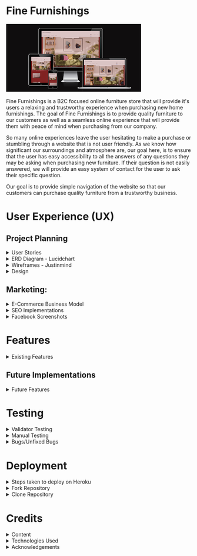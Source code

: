 # Fine Furnishings
![Fine Furnishings - Am I Responsive](static/readme_images/am-i-responsive.png)

Fine Furnishings is a B2C focused online furniture store that will provide it's users a relaxing and trustworthy experience when purchasing new home furnishings. The goal of Fine Furnishings is to provide quality furniture to our customers as well as a seamless online experience that will provide them with peace of mind when purchasing from our company.

So many online experiences leave the user hesitating to make a purchase or stumbling through a website that is not user friendly. As we know how significant our surroundings and atmosphere are, our goal here, is to ensure that the user has easy accessibility to all the answers of any questions they may be asking when purchasing new furniture. If their question is not easily answered, we will provide an easy system of contact for the user to ask their specific question. 

Our goal is to provide simple navigation of the website so that our customers can purchase quality furniture from a trustworthy business.

# User Experience (UX)

## Project Planning

<details>

<summary> User Stories</summary>

- Planning of user stories completed in Google sheets:
[Google sheet](https://docs.google.com/spreadsheets/d/1xrrFyjqHdzZsPyJ-DnGmsfV3z4rvsZ0ZD8F23ye3utk/edit#gid=0)
- Link to my [GitHub Project](https://github.com/users/morganoleary/projects/5)

</details>

<details>

<summary>ERD Diagram - Lucidchart</summary>

![LucidChart ERD](static/readme_images/erd-diagram-min.png)

</details>

<details>

<summary>Wireframes - Justinmind</summary>

- The wireframes for this project were created on the Justinmind local development environment for MacOS. Due to the time constraints for completing this project, I did not have the time to implement all device sizes for each page's wireframes. The mockups for these pages were used as a guide for the project as I continued to style more and adjust the project during project creation and coding.

![Home Page Mobile](static/readme_images/wf-home-page-mobile.png)
![Home Page Tablet](static/readme_images/wf-home-page-tablet.png)
![Home Page Desktop](static/readme_images/wf-home-page-desktop.png)
![Product Options Mobile](static/readme_images/wf-product-options-mobile.png)
![Product Options Tablet](static/readme_images/wf-product-options-tablet.png)
![Product Options Desktop](static/readme_images/wf-product-options-desktop.png)
![Product Page Mobile](static/readme_images/wf-product-page-mobile.png)
![Product Page Tablet](static/readme_images/wf-product-page-tablet.png)
![Product Page Desktop](static/readme_images/wf-product-page-desktop.png)
![User Wishlist Mobile](static/readme_images/wf-user-wishlist-mobile.png)
![User Personal Details Mobile](static/readme_images/wf-user-personal-details-mobile.png)
![Shopping Cart Mobile](static/readme_images/wf-shopping-cart-mobile.png)
![Checkout Page Mobile](static/readme_images/wf-checkout-page-mobile.png)

</details>

<details>

<summary>Design</summary>

- Using the color Red - psychology of color
I used the color Red as it has been proven to boost online sales. While the site has a red overall color, I created a more muted version to keep the site classy and more elegant for a more peaceful shopping experience. More information on this was found at [Crazy Egg](https://www.crazyegg.com/blog/colors-proven-to-boost-sales/).
- The content of the project was created by myself. I found the images and created the descriptions, pricing, etc. on all products. The content from the FAQs page is also created by me as an example of what I would like to see from a furniture store if I were the consumer.

</details>

## Marketing:

<details>

<summary>E-Commerce Business Model</summary>

- Fine Furnishings uses a business to consumer (B2C) business model. This is a furniture company that provides quality furniture to customers throughout the island of Ireland. The value of the company's services is huge as it provides a better well-being to everyone's day-to-day living within their homes. The business supplies furniture for consumers, customers are able to make purchases of the furniture on the Fine Furnishings website and the company is able to process orders via the website to complete each order placed.

</details>

<details>

<summary>SEO Implementations</summary>

- Descriptive meta tags & keywords were used throughout the site. In particular, the product descriptions and image file names. More keywords and meta tags will be used in future as the site content will bulk up about the business. 
- [sitemap.xml](https://www.xml-sitemaps.com/) was used to create and add the sitemap.xml file to the root directory.
- A robots.txt was added to the root directory of the project.

</details>

<details>

<summary>Facebook Screenshots</summary>

![Facebook Screenshot #1](static/readme_images/facebook-1-min.png)
![Facebook Screenshot #2](static/readme_images/facebook-2-min.png)
![Facebook Screenshot #3](static/readme_images/facebook-3-min.png)
![Facebook Screenshot #4](static/readme_images/facebook-4-min.png)
![Facebook Screenshot #5](static/readme_images/facebook-5-min.png)

</details>

# Features

<details>

<summary>Existing Features</summary>

- Home page - this page was created to draw the users attention to a calm yet exciting color of site as well as an eye-catching image of the possibilities when shopping on this site.
![Home Page Desktop](static/readme_images/d-home-page.png)
![Home Page Tablet](static/readme_images/t-home-page.png)
![Home Page Mobile](static/readme_images/m-home-page-content.png)
- Home page product category blocks were added on the home page to allow users to navigate to specific furniture categories instead of using the navbar or search bar. This was first implemented with the idea that the home page will eventually contain much more content so that as the user scrolls through, they don't have the need of scrolling back to the top to search for products.
![Home Page Category Blocks Desktop](static/readme_images/d-home-page-category-blocks.png)
![Home Page Category Blocks Mobile](static/readme_images/m-home-page-category-blocks.png)
- Navbar - the navbar was designed for an easy user experience. On desktop and tablet, the text remains for easy navigation and on dropdown this shrinks to a hamburger menu with the same dropdown options. 
![Navbar Desktop & Tablet](static/readme_images/d-navbar.png)
![Mobile Navbar Closed](static/readme_images/m-navbar-closed.png)
![Mobile Navbar Open](static/readme_images/m-navbar-open.png)
- User login/registration was implemented using Django AllAuth. These links can easily be found in the main navigation bar of the site on all pages.
![User Login/SignIn](static/readme_images/d-user-login.png)
![User Registration](static/readme_images/d-user-registration.png)
- When a user logs in or registers a new account, the menu options change to provide the user with a link to their personal wishlist, their personal details and a logout option.
![Logged in Menu Options](static/readme_images/logged-in-menu-options.png)
- User Wishlist - this page can only be accessed when a user is logged in. If a user tries to add a product to the wishlist, they are prompted to register an account or login. On this page, the user can either navigate into each product page to read more and add to their cart, or delete the item from their wishlist.
![Wishlist Desktop](static/readme_images/d-wishlist.png)
![Wishlist Tablet](static/readme_images/t-wishlist.png)
![Wishlist Mobile](static/readme_images/m-wishlist.png)
- User Personal Details - this page can only be accessed by a logged in user and autopopulates any saved details the user has previously added that is stored on the admin panel. From this page, the user has the option to edit their details and save or delete their account. 
![Personal Details Desktop](static/readme_images/d-personal-details.png)
![Personal Details Tablet](static/readme_images/t-personal-details.png)
![Personal Details Mobile](static/readme_images/m-personal-details.png)
- Edit personal details - this modal pop up gives the user the option to add a second delivery address to save to their account if they wish. The save button is found at the bottom of the modal **see in bugs section of readme - the multiple address function is not working 100% and while a user can enter a second address, this does not yet save correctly.
![Edit Personal Details](static/readme_images/edit-profile-1.png)
![Edit Personal Details - Save](static/readme_images/edit-profile-2.png)
- Delete account - from the personal details page, the user is able to delete their account. A pop up modal is in place to have the user verify this action should be completed before proceeding with deletion.
![Delete Account](static/readme_images/delete-account.png)
- Product Search Bar - the search bar can be found on all product pages of the site and allows users to filter searches if the word is found in the name of the product or within the description. Further search criteria to be expanded in the future.
![Search Bar Desktop](static/readme_images/d-search-bar.png)
![Search Bar Mobile](static/readme_images/m-search-bar.png)
- Product Categories & Filtered pages - the navbar provides an "All Products" option to view all products on the page as well as the three main categories of "Sofas" "Bedroom" and "Dining" that provide dropdown menus to filter each category further to specific types of items. Users are able to add items to their wishlist from these product pages.
![Product Categories Desktop](static/readme_images/product-categories-navbar.png)
![Product Categories Filtered](static/readme_images/product-categories-armchairs.png)
![Product Categories Mobile Dropdown](static/readme_images/product-categories-mobile.png)
- Product Detail page for each product - each product contains the following details: Name, Image, option to add to wishlist, Price, Product ID, Quantity Selector, Add to Cart option, Description and Dimensions. Bedframes also have a Size selector option of 3', 4', 4'6", 5' and 6', as well as all sizes of dimensions listed.
![Product Details - 1](static/readme_images/d-pd-1.png)
![Product Details - 2](static/readme_images/d-pd-2.png)
![Product Details - bedframe](static/readme_images/d-pd-bedframe.png)
![Tablet Product Details](static/readme_images/t-pd.png)
![Mobile Product Details](static/readme_images/m-pd.png)
- Shopping Cart page to view before purchasing - this page allows the user to view the products added to the basket and adjust items and quantities before continuing to checkout to purchase. Within the cart, the user is able to delete items from the cart as well as adjust quantities and see the price adjust with the changes.
![Cart - 1](static/readme_images/cart-1.png)
![Cart - 2](static/readme_images/cart-2.png)
- Secure Checkout page for the user to checkout with Stripe - the checkout page provides the user with an Order Summary of what they are about to purchase, a form to fill in any details - if not already suppled in the personal details page - and a card input to pay securely with Stripe's payment system. **see bugs for the incorrect layout on mobile screens, in future developments the order summary will be visible before checkout is possible.
![Checkout - 1](static/readme_images/checkout-1.png)
![Checkout - 2](static/readme_images/checkout-2.png)
![Checkout Mobile - 1](static/readme_images/m-checkout-1.png)
![Checkout Mobile -2](static/readme_images/m-checkout-2.png)
![Stripe payment success](static/readme_images/stripe-payment-succeed.png)
- Order Confirmation - upon a successful purchase, the user is taken to an order confirmation page to show their order number and details. At this stage, the cart is emptied and the balance reverts to 0.
![Order Confirmation](static/readme_images/order-confirmation.png)
- FAQs page - this page can be found in the footer of the site and provides dropdown questions and answers for frequently asked questions the business is expecting a user to ask. This page also provides a link to the contact form page in case a user's question is not answered in the FAQs provided.
- Logout - this option is only available to logged in users. When clicked, the user receives a prompt to ensure the user wants to continue logging out.
![Logout](static/readme_images/logout.png)
![FAQs](static/readme_images/faqs.png)
- Contact Us page - this page can be found in the footer of the site and can be accessed by both registered & unregistered users. The form requires fields to be field out before it can be submitted and provides a dropdown for the possible reasons a user may be sending a query to the business: General Queries, Return an Order, Complaints & Feedback.
![Contact Form - 1](static/readme_images/contact-form-1.png)
![Contact Form - 2](static/readme_images/contact-form-2.png)
- Footer links - the footer is visible on all pages of the site and provides links to the following: FAQs page, Contact Us page, Social medial links for Facebook & Instagram (opening in a separate window), two external site links and a newsletter signup form:
![Footer Desktop](static/readme_images/d-footer.png)
![Footer Tablet](static/readme_images/t-footer.png)
![Footer Mobile](static/readme_images/m-footer.png)
- Mailchimp Subscription form working to store contact emails on Mailchimp:
![Mailchimp Mobile](static/readme_images/m-mailchimp.png)
![Mailchimp - successful emails added](static/readme_images/mailchimp-success.png)
- A custom 404 page has been created - this page includes a link back to the home page OR to the contact form for the user to send any queries about why a certain page was not found.
![404 page](static/readme_images/custom-404.png)


#### External Links in Footer

- A link to [kollect.ie](https://kollect.ie/) can be found in the footer as many customers looking for new furniture will be in need of a service to dispose of their old furniture. Since Fine Furnishings does not offer these services, this provides our users with a simple solution to their disposal needs.
- A link can be found in the footer to the [Psychology of Design blog](https://blog.zeelproject.com/64-psychology-in-interior-design.html). Many consumers, looking to purchase furniture, would like help and assistance in making a decision for what suits their home and needs best. The customer can always contact the business with any questions, but this blog provides a simple read to give the customer some ideas of what they may be looking for.

</details>

## Future Implementations

<details>

<summary>Future Features</summary>

- In future features, the site's home page will contain a Google Map for the company's location. 
- In future features, an About Us page will be implemented to give the user more information about the company.
- In future developments, the user's order confirmation will be stored in the user's 'Order History' on their individual profile, and they will have access to this from the navbar when logged in. This was not implemented due to time constraints on project submission.
- In future developments of this project, I will implement Stripe Webhook handlers and email confirmations to give the user better feedback on their checkout system. This was not implemented due to time constraints.
- In future features, the site will have a section for company reviews to help showcase the company's reputation and drive new users to the site. This would be implemented with a link to a Trustpilot review page in the footer as well. 

</details>

# Testing
<details>

<summary>Validator Testing</summary>

- HTML of each page on the deployed site was checked with [W3C-Markup Validation Service](https://validator.w3.org/#validate_by_input):

- CSS of the deployed site was checked with [W3C-The W3C CSS Validation Service](https://jigsaw.w3.org/css-validator/) and no errors were found:
![CSS validation](static/readme_images/css-validator.png)

- Javascript of the deployed site was checked with [JSHint](https://jshint.com/):
On the Product app's quantity_input_script.html a few warning were listed, however when the template literatls were changed to regular '' (to remove the error) the functionality of the quantity selector did not work. This was implemented using the Boutique Ado walkthrough:
![JSHhint quantity](static/readme_images/jshint.png)
On the Checkout app's stripe_elements.js, a few warnings were thrown, but the code is working perfectly. This was implemented with the help of the Boutiqe Ado walkthrough.
![JSHint checkout stripe](static/readme_images/jshint-checkout.png)
On the Cart app's shopping_cart.html, the javascript at the bottom of the file was checked with minor warnings. This was implemented using the Boutique Ado walkthrough:
![JSHint shopping cart](static/readme_images/jshint-cart.png)

- Python was checked with the [CI Python Linter](https://pep8ci.herokuapp.com/)
As I was checking the Python code of the base.html file - the checker was throwing many errors of missing whitespace and unexpected indentations on all lines. From going through this course and following along with the content, I have matched the expected indentations and have continued coding the same way and have never had these issues. I have fixed all lines that are too long, but did not want to change the code and remove all indentations as that would make everything messy and unreadable.
![Python linter](static/readme_images/plinter-basehtml.png)
Going through each page is causing the same errors - I am fixing an lines that are too long and any lines that have trailing white space, but I can not fix all the missing white space around operator and take out all the indentations as that will muddle the code and is far too time consuming with the submissiong deadline. I would like to know if this is a fluke in the linter? Here are some examples:
![p-linter-404](static/readme_images/plinter-404.png)
![p-linter-wishlist](static/readme_images/plinter-wishlist.png)
![p-linter-home](static/readme_images/plinter-home.png)
![p-linter-contact](static/readme_images/plinter-contact.png)
![p-linter-checkout](static/readme_images/plinter-checkout.png)

</details>

<details>

<summary>Manual Testing</summary>

</details>

<details>

<summary>Bugs/Unfixed Bugs</summary>

- Success messages are showing after the user navigates to a new page on the site. The message should be appearing on the page the user remains on or is redirected to, if called for. This will be fixed/updated in future features and was unfixed due to time constraints.
- I wanted the user to be able to save multiple addresses to their user profile and select a specific address when placing an order. Maybe they save a 'Home' address, 'Office' address, etc. Unfortunately, I implemented the model correctly with the Address name and the form allows for a second address to be added, however in future fixes, this will work correctly as any added addresses are not saved to the profile or admin panel. This was not fixed due to time constraints with submission.
- The search bar works as it should, however I noticed that a user is unable to search for the multiple description of an item such as 'tables' or 'sofas' and only the singular works. In future implementations I will learn more on how to expand the search criteria.
- On mobile screens, the search bar remains in place when the hamburger menu is expanded. This should be hidden behind the menu on mobile devices. 
- There are some styling issues between device sizes that have not been fixed as I ran out of time for submission. 
- On the checkout page, the Stripe card input is not styled correctly and I struggled to find a solution as I did not want the background to be the dark red but a card instead to match the rest of the form fields. This will be fixed in future developments.
- On the checkout page, the order summary is below the payment input on mobile screens. In future, the order summary will come before the user can submit a payment. 

</details>

# Deployment
<details>

<summary>Steps taken to deploy on Heroku</summary>

Set up the workspace:
1. Install gunicorn in workspace for Heroku deployment
2. Add to requirements.txt and create Procfile
3. In settings.py set DEBUG = False 
4. Reconfigured Default file & Static file storage in settings.py to allow Cloudinary deployment with Heroku
5. Added the Heroku app to the 'Allowed Hosts' in settings.py
6. Ensured all secret keys were added to the env.py file & stored in the gitignore file
7. Git add, commit and push changes to GitHub
Deploy on Heroku:
8. Create the app on Heroku and connect to GitHub project
9. Set the Config Vars in the "Settings" Tab - this includes: CLOUDINARY_API_KEY, CLOUDINARY_API_SECRET, CLOUDINARY_CLOUD_NAME, DATABASE_URL, SECRET_KEY, STRIPE_PUBLIC_KEY, STRIPE_SECRET_KEY
10. Navigate to the "Deploy" tab and scroll down to click on "Deploy Branch" in the "Manual deploy" section

</details>

<details>

<summary>Fork Repository</summary>

Forking a repository allows you to create a copy to GitHub, and any changes made will not affect the original repository:

- Within GitHub, navigate to the repository page you are going to fork
- Click "Fork" on the top right corner of the page
- Wait for the copy to be created and you are then redirected to the forked repository

</details>

<details>

<summary>Clone Repository</summary>

Cloning a repository allows you to create a local copy of a repository on your machine:

- Within GitHub, navigate to the repository you are wanting to clone
- Click the green "<>Code" button
- Within the "Local" tab, copy the HTTPS url
- In your IDE, open Git Bash and type in 'git clone' followed by the pasted url just copied from GitHub. Ex: git clone https://example.com/repository/project
- The clone has been created on your local machine

</details>

# Credits

<details>

<summary>Content</summary>

- The Boutique Ado Walkthrough was referenced when setting up Django, Allauth and the base template.
- The [Boutique Ado Walkthrough](https://learn.codeinstitute.net/courses/course-v1:CodeInstitute+EA101+2/courseware/eb05f06e62c64ac89823cc956fcd8191/0fb892bc636a44cf94b69d9f2aa9166a/?child=first) was referenced when creating product pages & search bar functionality.
- [Django documention](https://docs.djangoproject.com/en/dev/ref/models/querysets/#iexact) was referenced when utilizing iexact in creating the product category links.
- [Stack Overflow](https://stackoverflow.com/questions/35796195/how-to-redirect-to-previous-page-in-django-after-post-request) helped me redirect users to the previous page without using the 'back' button on the browser.
- The contact app, was largely taken from my previous project [Sould Base Studio Booking Site](https://github.com/morganoleary/studio-booking-site)
- [Bootstrap Collapse Documentation](https://getbootstrap.com/docs/4.6/components/collapse/) was used to implement the dropdown answers on the FAQs page.
- [FreePik.com](https://www.freepik.com/free-photos-vectors/ff-logo) was used to create a mockup of a logo for the company for the Facebook page.
- Updating the shopping cart with quantity functionality & size options for the bedframes was implemented with a great help from the [Boutique Ado Walkthrough - Adding Products](https://learn.codeinstitute.net/courses/course-v1:CodeInstitute+EA101+2/courseware/eb05f06e62c64ac89823cc956fcd8191/f324de58c90e47bd9497bf5839cf1859/)
- [Stack Overflow](https://stackoverflow.com/questions/47258289/differences-between-stacked-inline-and-tabular-inline) was referenced when creating the admin user profile and address fields.
- [Django Docs - forloop.counter](https://docs.djangoproject.com/en/3.1/ref/templates/builtins/#for) & [Django Docs - modelformset_factory¶](https://docs.djangoproject.com/en/5.0/ref/forms/models/#:~:text=modelformset_factory%20%C2%B6&text=Returns%20a%20FormSet%20class%20for,passed%20through%20to%20modelform_factory()%20.) were utilized when implementing the functionality of the users addresses and being able to add multiple to the same account. 
- [w3things.com](https://w3things.com/blog/rel-noopener-noreferrer/) was referenced when implementing the rel attributes on external site links in my project.
- Implementing Mailchimp as a newsletter signup in the footer of the site was implemented by following along with Code Institute's [Web Marketing Video - Newsletter Marking with Mailchimp](https://learn.codeinstitute.net/courses/course-v1:CodeInstitute+DRWM101+2021_T1/courseware/2b2a6057abf44272955637c09687ab43/acc4b7d56e3a400ebe110e5d734ce767/).
- The Code Institue [Intro to SEO video](https://learn.codeinstitute.net/courses/course-v1:CodeInstitute+SEO101+2021_T1/courseware/8602519909ff453c8d6e03d3169f92ac/213de39016ca41fdb2b93aa2e0283c51/) was followed when implementing the sitemap.xml and robots.txt file. 

</details>

<details>

<summary>Technologies Used</summary>

- LucidChart = ERD
- Justinmind = wireframes
- [Pexels.com](https://www.pexels.com/) = product images 
- [Unsplash.com](https://unsplash.com/) = product images
- [Adobe Express Converter](https://www.adobe.com/express/feature/image/convert/jpg-to-png) = convert all jpg images to png
- [Compress PNG](https://compresspng.com/#google_vignette) = compress all png images
- [Fonticon](https://gauger.io/fonticon/) = generate site icons
- Django = Framework
- HTML = mark up language
- CSS = styling
- Bootstrap = styling
- Python = functionality
- VS Code = IDE
- Stripe = payment system
- Cloudinary = web hosting of product images
- Heroku = Deployment
- GitHub = Used to store the project
- Git = version control
- [PostgreSQL from CI](https://dbs.ci-dbs.net/) = database
- [Am I Responsive](https://ui.dev/amiresponsive) = multiple screen size views

</details>

<details>

<summary>Acknowledgements</summary>

- I would like to give a huge shout out to the tutor support team. Roman, Oisin & Roo were a great help while I ran into issues with implementing Cloudinary, git actions between GitPod & VS Code and issues deploying on Heroku with static files and Cloudinary.
- I would like to thank my mentor, Narender, for his time and support on this project. As we were limited in meetings on my part, he continued to stay supportive and helped keep me positive through the stress! Thank you.
- I would like to extend a huge thank you to Code Institute for this course. This has been an amazing opportunity that I never thought would be a part of my future and I am excited to continue my coding journey and begin my new career as a software developer! You have provided great resources throughout the last year and it has completely changed my life. Thank you so much for this opportunity.

</details>